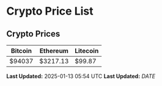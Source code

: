 # Crypto Price List

## Crypto Prices
| Bitcoin | Ethereum | Litecoin |
| ------- | -------- | -------- |
| $94037 | $3217.13 | $99.87 |
**Last Updated:** 2025-01-13 05:54 UTC
**Last Updated:** $DATE$
